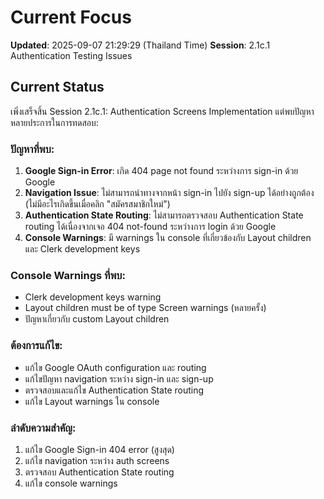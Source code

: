 # Current Focus

**Updated**: 2025-09-07 21:29:29 (Thailand Time)
**Session**: 2.1c.1 Authentication Testing Issues

## Current Status

เพิ่งเสร็จสิ้น Session 2.1c.1: Authentication Screens Implementation แต่พบปัญหาหลายประการในการทดสอบ:

### ปัญหาที่พบ:

1. **Google Sign-in Error**: เกิด 404 page not found ระหว่างการ sign-in ด้วย Google
2. **Navigation Issue**: ไม่สามารถนำทางจากหน้า sign-in ไปยัง sign-up ได้อย่างถูกต้อง (ไม่มีอะไรเกิดขึ้นเมื่อคลิก "สมัครสมาชิกใหม่")
3. **Authentication State Routing**: ไม่สามารถตรวจสอบ Authentication State routing ได้เนื่องจากเจอ 404 not-found ระหว่างการ login ด้วย Google
4. **Console Warnings**: มี warnings ใน console ที่เกี่ยวข้องกับ Layout children และ Clerk development keys

### Console Warnings ที่พบ:
- Clerk development keys warning
- Layout children must be of type Screen warnings (หลายครั้ง)
- ปัญหาเกี่ยวกับ custom Layout children

### ต้องการแก้ไข:
- แก้ไข Google OAuth configuration และ routing
- แก้ไขปัญหา navigation ระหว่าง sign-in และ sign-up
- ตรวจสอบและแก้ไข Authentication State routing
- แก้ไข Layout warnings ใน console

### ลำดับความสำคัญ:
1. แก้ไข Google Sign-in 404 error (สูงสุด)
2. แก้ไข navigation ระหว่าง auth screens
3. ตรวจสอบ Authentication State routing
4. แก้ไข console warnings
